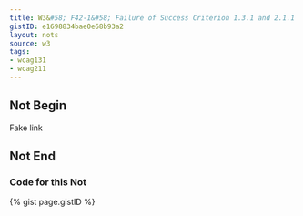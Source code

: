 ```yaml
---
title: W3&#58; F42-1&#58; Failure of Success Criterion 1.3.1 and 2.1.1 due to using scripting events to emulate links in a way that is not programmatically determinable
gistID: e1698834bae0e68b93a2
layout: nots
source: w3
tags:
- wcag131
- wcag211
---
```


<h2 aria-describedby="{{ page.gistID }}">Not Begin</h2>
<div class="rendered-not">
<span onclick="this.location.href='newpage.html'">
    Fake link
</span>
</div> <!-- rendered-not -->

<h2 aria-describedby="{{ page.gistID }}">Not End</h2>

<h3 aria-describedby="{{ page.gistID }}">Code for this Not</h3>
{% gist page.gistID %}